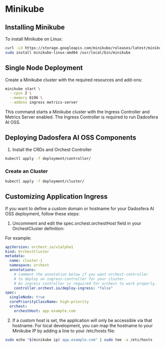 # Minikube

## Installing Minikube

To install Minikube on Linux:

```bash
curl -LO https://storage.googleapis.com/minikube/releases/latest/minikube-linux-amd64
sudo install minikube-linux-amd64 /usr/local/bin/minikube
```

## Single Node Deployment

Create a Minikube cluster with the required resources and add-ons:
```bash
minikube start \
  --cpus 2 \
  --memory 8196 \
  --addons ingress metrics-server
```

This command starts a Minikube cluster with the Ingress Controller and Metrics Server enabled.
The Ingress Controller is required to run Dadosfera AI OSS.

## Deploying Dadosfera AI OSS Components
1. Install the CRDs and Orchest Controller
```bash
kubectl apply -f deployment/controller/
```

### Create an Cluster
```bash
kubectl apply -f deployment/cluster/
```

## Customizing Application Ingress

If you want to define a custom domain or hostname for your Dadosfera AI OSS deployment, follow these steps:

1. Uncomment and edit the spec.orchest.orchestHost field in your OrchestCluster definition:

For example:
```yaml
apiVersion: orchest.io/v1alpha1
kind: OrchestCluster
metadata:
  name: cluster-1
  namespace: orchest
  annotations:
    # Comment the annotation below if you want orchest-controller
    # to deploy an ingress-controller for your cluster.
    # An ingress controller is required for orchest to work properly.
    controller.orchest.io/deploy-ingress: "false"
spec:
  singleNode: true
  corePriorityClassName: high-priority
  orchest:
    orchestHost: app.example.com
```

2. If a custom host is set, the application will only be accessible via that hostname.
For local development, you can map the hostname to your Minikube IP by adding a line to your /etc/hosts file:
```bash
sudo echo "$(minikube ip) app.example.com" | sudo tee -a /etc/hosts
```

